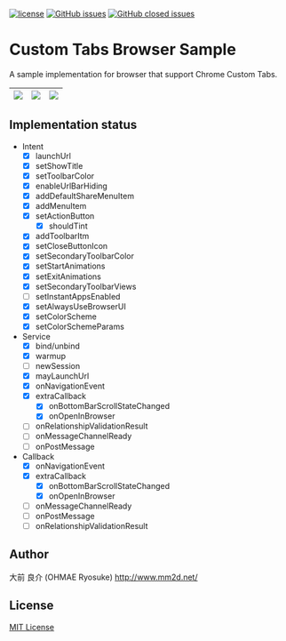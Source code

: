 [![license](https://img.shields.io/github/license/ohmae/custom-tabs-browser.svg)](./LICENSE)
[![GitHub issues](https://img.shields.io/github/issues/ohmae/custom-tabs-browser.svg)](https://github.com/ohmae/custom-tabs-browser/issues)
[![GitHub closed issues](https://img.shields.io/github/issues-closed/ohmae/custom-tabs-browser.svg)](https://github.com/ohmae/custom-tabs-browser/issues?q=is%3Aissue+is%3Aclosed)
# Custom Tabs Browser Sample

A sample implementation for browser that support Chrome Custom Tabs.

|![](readme/screenshot1.gif)|![](readme/screenshot2.gif)|![](readme/screenshot3.gif)|
|-|-|-|

## Implementation status

- Intent
  - [x] launchUrl
  - [x] setShowTitle
  - [x] setToolbarColor
  - [x] enableUrlBarHiding
  - [x] addDefaultShareMenuItem
  - [x] addMenuItem
  - [x] setActionButton
    - [x] shouldTint
  - [x] addToolbarItm
  - [x] setCloseButtonIcon
  - [x] setSecondaryToolbarColor
  - [x] setStartAnimations
  - [x] setExitAnimations
  - [x] setSecondaryToolbarViews
  - [ ] setInstantAppsEnabled
  - [x] setAlwaysUseBrowserUI
  - [x] setColorScheme
  - [x] setColorSchemeParams
- Service
  - [x] bind/unbind
  - [x] warmup
  - [ ] newSession
  - [x] mayLaunchUrl
  - [x] onNavigationEvent
  - [x] extraCallback
    - [x] onBottomBarScrollStateChanged
    - [x] onOpenInBrowser
  - [ ] onRelationshipValidationResult
  - [ ] onMessageChannelReady
  - [ ] onPostMessage
- Callback
  - [x] onNavigationEvent
  - [x] extraCallback
    - [x] onBottomBarScrollStateChanged
    - [x] onOpenInBrowser
  - [ ] onMessageChannelReady
  - [ ] onPostMessage
  - [ ] onRelationshipValidationResult

## Author
大前 良介 (OHMAE Ryosuke)
http://www.mm2d.net/

## License
[MIT License](./LICENSE)
